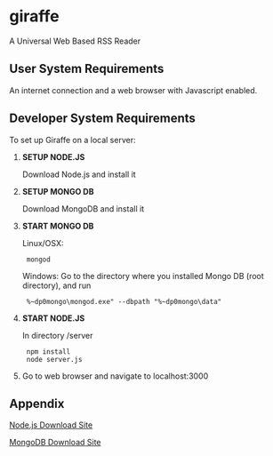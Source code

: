giraffe
=======

A Universal Web Based RSS Reader

User System Requirements
-------------------------
An internet connection and a web browser with Javascript enabled. 

Developer System Requirements
------------------------------
To set up Giraffe on a local server:

1. **SETUP NODE.JS**

	Download Node.js and install it

2. **SETUP MONGO DB**

	Download MongoDB and install it

3. **START MONGO DB**

	Linux/OSX:

        mongod

	Windows: Go to the directory where you installed Mongo DB (root directory), and run

        %~dp0mongo\mongod.exe" --dbpath "%~dp0mongo\data"

4. **START NODE.JS**

	In directory /server
	
        npm install
        node server.js

5. Go to web browser and navigate to localhost:3000

Appendix
--------
[Node.js Download Site](http://nodejs.org/)

[MongoDB Download Site](http://www.mongodb.org/)
